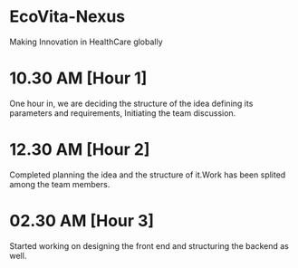 # EcoVita-Nexus
Making Innovation in HealthCare globally

# 10.30 AM [Hour 1]
One hour in, we are deciding the structure of the idea defining its parameters and requirements, Initiating the team discussion.

# 12.30 AM [Hour 2]
Completed planning the idea and the structure of it.Work has been splited among the team members. 

# 02.30 AM [Hour 3]
Started working on designing the front end and structuring the backend as well.
